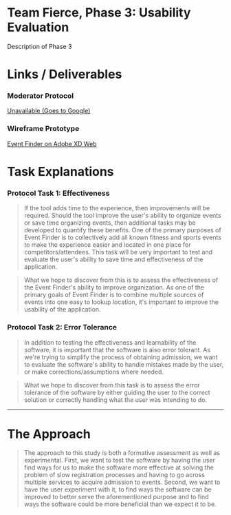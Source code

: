 # Team Fierce, Phase 3: Usability Evaluation

Description of Phase 3

# Links / Deliverables

### Moderator Protocol
[Unavailable (Goes to Google)](https://www.google.com)

### Wireframe Prototype  
[Event Finder on Adobe XD Web](https://xd.adobe.com/view/d014c3c4-af44-4c35-542a-fafbcb19ae98-a625)

# Task Explanations

### Protocol Task 1: Effectiveness
> If the tool adds time to the experience, then improvements will be required. Should the tool improve the user's ability to organize events or save time organizing events, then additional tasks may be developed to quantify these benefits. One of the primary purposes of Event Finder is to collectively add all known fitness and sports events to make the experience easier and located in one place for competitors/attendees. This task will be very important to test and evaluate the user's ability to save time and effectiveness of the application.

> What we hope to discover from this is to assess the effectiveness of the Event Finder's ability to improve organization. As one of the primary goals of Event Finder is to combine multiple sources of events into one easy to lookup location, it's important to improve the usability of the application.

### Protocol Task 2: Error Tolerance
> In addition to testing the effectiveness and learnability of the software, it is important that the software is also error tolerant. As we're trying to simplify the process of obtaining admission, we want to evaluate the software's ability to handle mistakes made by the user, or make corrections/assumptions where needed.

> What we hope to discover from this task is to assess the error tolerance of the software by either guiding the user to the correct solution or correctly handling what the user was intending to do.

---------------------

# The Approach

> The approach to this study is both a formative assessment as well as experimental. First, we want to test the software by having the user find ways for us to make the software more effective at solving the problem of slow registration processes and having to go across multiple services to acquire admission to events. Second, we want to have the user experiment with it, to find ways the software can be improved to better serve the aforementioned purpose and to find ways the software could be more beneficial than we expect it to be.
